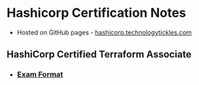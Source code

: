# Hashicorp Certification Notes
- Hosted on GitHub pages - [hashicorp.technologytickles.com](https://hashicorp.technologytickles.com)

## HashiCorp Certified Terraform Associate

- ### [Exam Format](https://hashicorp.technologytickles.com/terraform_associate/exam-format)
